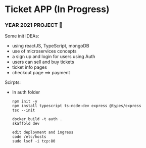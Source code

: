 # Ticket APP (In Progress) 
### YEAR 2021 PROJECT :metal: 

Some init IDEAs:
- using reactJS, TypeScript, mongoDB
- use of microservices concepts
- a sign up and login for users using Auth
- users can sell and buy tickets 
- ticket info pages
- checkout page ==> payment

Scirpts:

- In auth folder

      npm init -y
      npm install typescript ts-node-dev express @types/express
      tsc --init

      docker build -t auth .
      skaffold dev

      edit deployment and ingress
      code /etc/hosts
      sudo lsof -i tcp:80
